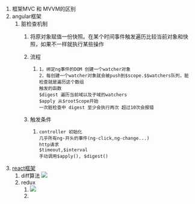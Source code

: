 1. 框架MVC 和 MVVM的区别
2. angular框架
   1. 脏检查机制
      1. 将原对象赋值一份快照。在某个时间事件触发遍历比较当前对象和快照，如果不一样就执行某些操作
      2. 流程
         1. ```
            1，绑定ng事件的DOM 创建一个watcher对象
            2，每创建一个watcher对象就会被push到$scope.$$watchers队列，脏检查就是遍历这个数组
            触发的函数
            $digest 遍历当前域以及子域的watchers
            $apply 从$rootScope开始
            一次脏检查中 digest 至少会执行两次 超过10次会报错
            ```
      3. 触发条件

         1. ```
            controller 初始化
            几乎所有ng-开头的事件(ng-click,ng-change...)
            http请求
            $timeout,$interval
            手动调用$apply(), $digest()
            ```
3. [react框架](https://github.com/bailicangdu/react-pxq)
   1. diff算法
      ![](https://segmentfault.com/img/bVuH57)
   2. redux
      1. ![](https://github.com/bailicangdu/pxq/raw/master/src/images/all_redux.png)
      2. 



